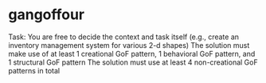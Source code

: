 # gangoffour

Task:
You are free to decide the context and task itself (e.g., create an inventory management system for various 2-d shapes)
The solution must make use of at least 1 creational GoF pattern, 1 behavioral GoF pattern, and 1 structural GoF pattern
The solution must use at least 4 non-creational GoF patterns in total
